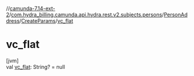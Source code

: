 //[camunda-7.14-ext-2](../../../../index.md)/[com.hydra_billing.camunda.api.hydra.rest.v2.subjects.persons](../../index.md)/[PersonAddress](../index.md)/[CreateParams](index.md)/[vc_flat](vc_flat.md)

# vc_flat

[jvm]\
val [vc_flat](vc_flat.md): String? = null
